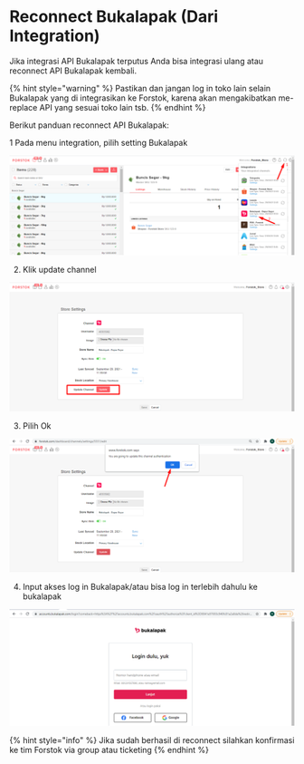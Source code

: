 # Reconnect Bukalapak \(Dari Integration\)

Jika integrasi API Bukalapak terputus Anda bisa integrasi ulang atau reconnect API Bukalapak kembali. 

{% hint style="warning" %}
Pastikan dan jangan log in toko lain selain Bukalapak yang di integrasikan ke Forstok, karena akan mengakibatkan me-replace API yang sesuai toko lain tsb.
{% endhint %}

Berikut panduan reconnect API Bukalapak:

1 Pada menu integration, pilih setting Bukalapak

![](../../.gitbook/assets/image%20%28426%29.png)

2. Klik update channel

![](../../.gitbook/assets/image%20%28425%29.png)

3. Pilih Ok

![](../../.gitbook/assets/image%20%28428%29.png)

4. Input akses log in Bukalapak/atau bisa log in terlebih dahulu ke bukalapak

![](../../.gitbook/assets/image%20%28427%29.png)

{% hint style="info" %}
Jika sudah berhasil di reconnect silahkan konfirmasi ke tim Forstok via group atau ticketing
{% endhint %}



